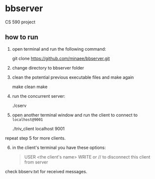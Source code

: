 # bbserver
CS 590 project


## how to run
 1. open terminal and run the following command:

    git clone https://github.com/minaee/bbserver.git

 2. change directory to bbserver folder

 3. clean the potential previous executable files and make again

    make clean
    make

 4. run the concurrent server:

    ./cserv

 5. open another terminal window and run the client to connect to `localhost@9001`

    ./triv_client localhost 9001

repeat step 5 for more clients.

 6. in the client's terminal you have these options:

    > USER <the client's name>
    > WRITE <message>
    > <quit> or <blank input>  // to disconnect this client from server

check bbserv.txt for received messages.
